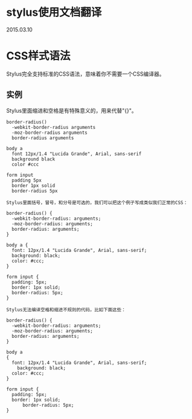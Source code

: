 # stylus使用文档翻译
2015.03.10


# CSS样式语法

Stylus完全支持标准的CSS语法，意味着你不需要一个CSS编译器。

## 实例

  Stylus里面缩进和空格是有特殊意义的，用来代替"{}"。
 
    border-radius()
      -webkit-border-radius arguments
      -moz-border-radius arguments
      border-radius arguments

    body a
      font 12px/1.4 "Lucida Grande", Arial, sans-serif
      background black
      color #ccc

    form input
      padding 5px
      border 1px solid
      border-radius 5px

 	Stylus里面括号，冒号，和分号是可选的，我们可以把这个例子写成类似我们正常的CSS：
 
    border-radius() {
      -webkit-border-radius: arguments;
      -moz-border-radius: arguments;
      border-radius: arguments;
    }

    body a {
      font: 12px/1.4 "Lucida Grande", Arial, sans-serif;
      background: black;
      color: #ccc;
    }

    form input {
      padding: 5px;
      border: 1px solid;
      border-radius: 5px;
    }

	Stylus无法编译空格和缩进不规则的代码，比如下面这些：

    border-radius() {
      -webkit-border-radius: arguments;
      -moz-border-radius: arguments;
      border-radius: arguments;
    }

    body a
    {
      font: 12px/1.4 "Lucida Grande", Arial, sans-serif;
        background: black;
      color: #ccc;
    }

    form input {
      padding: 5px;
      border: 1px solid;
          border-radius: 5px;
    }
